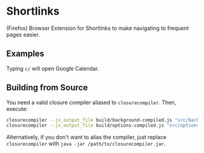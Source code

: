 # Shortlinks
(Firefox) Browser Extension for Shortlinks to make navigating to frequent pages easier.

## Examples
Typing `c/` will open Google Calendar.

## Building from Source
You need a valid closure compiler aliased to `closurecompiler`. Then, execute:

```bash
closurecompiler --js_output_file build/background-compiled.js "src/background/shortlinks.js" "src/util/**.js"
closurecompiler --js_output_file build/options-compiled.js "src/options/options.js"
```

Alternatively, if you don't want to alias the compiler, just replace `closurecompiler`
with `java -jar /path/to/closurecompiler.jar`.
